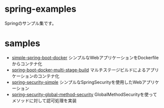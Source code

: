 # spring-examples

Springのサンプル集です。

# samples

* [simple-spring-boot-docker](./simple-spring-boot-docker) シンプルなWebアプリケーションをDockerfileからコンテナ化
* [spring-boot-docker-multi-stage-build](./spring-boot-docker-multi-stage-build) マルチステージビルドによるアプリケーションのコンテナ化
* [spring-security-simple](./spring-security-simple) シンプルなSpringSecurityを使用したWebアプリケーション
* [spring-security-global-method-security](./spring-security-global-method-security) GlobalMethodSecurityを使ってメソッドに対して認可処理を実装
